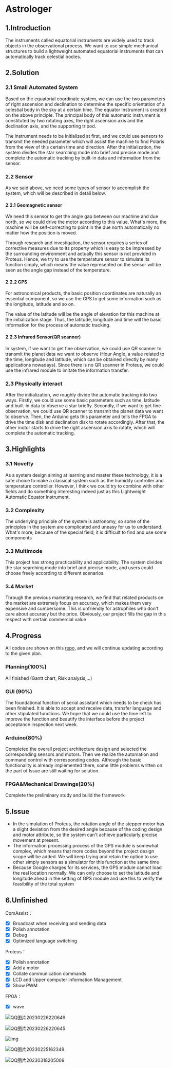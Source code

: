 # Astrologer

## 1.Introduction

The instruments called equatorial instruments are widely used to track objects in the observational process. We want to use  simple mechanical structures to build a lightweight automated equatorial instruments that can  automatically track celestial bodies.

## 2.Solution

### 2.1 Small Automated System

Based on the equatorial coordinate system, we can use the two parameters of right ascension and declination to determine the specific orientation of a celestial body in the sky at a certain time. The equator instrument is created on the above principle. The principal body of this automatic instrument is constituted by two rotating axes, the right ascension axis and the declination axis, and the supporting tripod. 

The instrument needs to be initialized at first, and we could use sensors to transmit the needed parameter which will assist the machine to find Polaris from the view of this certain time and direction. After the initialization, the system divides the star searching mode into brief and precise mode and complete the automatic tracking by built-in data and information from the sensor.

### 2.2 Sensor

As we said above, we need some types of sensor to accomplish the system, which will be described in detail below.

#### 2.2.1 Geomagnetic sensor

We need this sensor to get the angle gap between our machine and due north, so we could drive the motor according to this value. What's more, the machine will be self-correcting to point in the due north automatically no matter how the position is moved.

Through research and investigation, the sensor requires a series of corrective measures due to its property which is easy to be impressed by the surrounding environment and actually this sensor is not provided in Proteus. Hence, we try to use the temperature sensor to simulate its function simply, which means the value represented on the sensor will be seen as the angle gap instead of the temperature.

#### 2.2.2 GPS

For astronomical products, the basic position coordinates are naturally an essential component, so we use the GPS to get some information such as the longitude, latitude and so on.

The value of the latitude will be the angle of elevation for this machine at the initialization stage. Thus, the latitude, longitude and time will the basic information for the process of automatic tracking.

#### 2.2.3 Infrared Sensor(QR scanner)

In system, if we want to get fine observation, we could use QR scanner to transmit the planet data we want to observe  (Hour Angle, a value related to the time, longitude and latitude, which can be obtained directly by many applications nowadays). Since there is no QR scanner in Proteus, we could use the infrared module to imitate the information transfer. 

### 2.3 Physically interact

After the initialization, we roughly divide the automatic tracking into two ways. Firstly, we could use some basic parameters such as time, latitude and  built-in data to observe a star briefly. Secondly, if we want to get fine observation, we could use QR scanner to transmit the planet data we want to observe. Then, the Arduino gets this parameter and tells the FPGA to drive the time disk and declination disk to rotate accordingly. After that, the other motor starts to drive the right ascension axis to rotate, which will complete the automatic tracking.

## 3.Highlights

### 3.1 Novelty

As a system design aiming at learning and master these technology, it is a safe choice to make a classical system such as the humidity controller and temperature controller. However, I think we could try to combine with other fields and do something interesting indeed just as this Lightweight Automatic Equator Instrument.

### 3.2 Complexity

The underlying principle of the system is astronomy, so some of the principles in the system are complicated and uneasy for us to understand. What's more, because of the special field, it is difficult to find and use some components

### 3.3 Multimode

This project has strong practicability and applicability. The system divides the star searching mode into brief and precise mode, and users could choose freely according to different scenarios.

### 3.4 Market

Through the previous marketing research, we find that  related products on the market are extremely focus on accuracy, which makes them very expensive and cumbersome. This is unfriendly for astrophiles who don't care about accuracy but the price. Obviously, our project fills the gap in this respect with certain commercial value

## 4.Progress

All codes are shown on this [repo](https://github.com/Cookieser/B38VS), and we will continue updating according to the given plan.

### Planning(100%) 

All finished (Gantt chart, Risk analysis,...)

### GUI (90%) 

The foundational function of serial assistant which needs to be check has been finished. It is able to accept and receive data, transfer language and other stipulated functions. We hope that we could use the time left  to improve the function and beautify the interface before the project acceptance inspection next week.

### Arduino(80%)

Completed the overall project architecture design and selected the corresponding sensors and motors. Then we realize the automation and command control with corresponding codes. Although the basic functionality is already implemented there, some little problems written on the part of Issue are still waiting for solution.

### FPGA&Mechanical Drawings(20%)

Complete the preliminary study and build the framework

## 5.Issue

* In the simulation of Proteus, the rotation angle of the stepper motor has a slight deviation from the desired angle because of the coding design and motor attribute, so the system can't achieve particularly precise movement at present.
* The information processing process of the GPS module is somewhat complex, which means that more codes beyond the project design scope will be added. We will keep trying and retain the option to use other simply sensors as a simulator for this function at the same time
* Because Google charges for its services, the GPS module cannot load the real location normally. We can only choose to set the latitude and longitude ahead in the setting of GPS module and use this to verify the feasibility of the total system



## 6.Unfinished

ComAssist：

- [x] Broadcast when receiving and sending data
- [x] Polish annotation
- [x] Debug
- [x]  Optimized language switching

Proteus：

- [x] Polish annotation
- [x] Add a motor
- [x] Collate communication commands
- [x] LCD and Upper computer information Management
- [x] Show PWM

FPGA：

- [x] wave

![QQ图片20230226220649](https://pic-1306483575.cos.ap-nanjing.myqcloud.com/images/QQ%E5%9B%BE%E7%89%8720230226220649.png)

![QQ图片20230226220645](https://pic-1306483575.cos.ap-nanjing.myqcloud.com/images/QQ%E5%9B%BE%E7%89%8720230226220645.png)

![img](https://pic-1306483575.cos.ap-nanjing.myqcloud.com/images/2M1R%5BIQTHL%5D7DW%60ZPO0BFEH.png)

![QQ图片20230225162349](https://pic-1306483575.cos.ap-nanjing.myqcloud.com/images/QQ%E5%9B%BE%E7%89%8720230225162349.png)

![QQ图片20230318205009](https://pic-1306483575.cos.ap-nanjing.myqcloud.com/images/QQ%E5%9B%BE%E7%89%8720230318205009.png)

